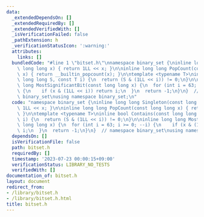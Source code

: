 ```yaml
---
data:
  _extendedDependsOn: []
  _extendedRequiredBy: []
  _extendedVerifiedWith: []
  _isVerificationFailed: false
  _pathExtension: h
  _verificationStatusIcon: ':warning:'
  attributes:
    links: []
  bundledCode: "#line 1 \"bitset.h\"\nnamespace binary_set {\ninline long long Singleton(const\
    \ long long x) { return 1LL << x; }\n\ninline long long PopCount(const long long\
    \ x) { return __builtin_popcount(x); }\n\ntemplate <typename T>\ninline bool Contains(const\
    \ long long S, const T i) {\n  return (S & (1LL << i)) != 0;\n}\n\ninline long\
    \ long MostSignificantBit(const long long x) {\n  for (int i = 63; i >= 0; --i)\
    \ {\n    if (x & (1LL << i)) return i;\n  }\n  return -1;\n}\n}  // namespace\
    \ binary_set\nusing namespace binary_set;\n"
  code: "namespace binary_set {\ninline long long Singleton(const long long x) { return\
    \ 1LL << x; }\n\ninline long long PopCount(const long long x) { return __builtin_popcount(x);\
    \ }\n\ntemplate <typename T>\ninline bool Contains(const long long S, const T\
    \ i) {\n  return (S & (1LL << i)) != 0;\n}\n\ninline long long MostSignificantBit(const\
    \ long long x) {\n  for (int i = 63; i >= 0; --i) {\n    if (x & (1LL << i)) return\
    \ i;\n  }\n  return -1;\n}\n}  // namespace binary_set\nusing namespace binary_set;"
  dependsOn: []
  isVerificationFile: false
  path: bitset.h
  requiredBy: []
  timestamp: '2023-07-23 00:00:15+09:00'
  verificationStatus: LIBRARY_NO_TESTS
  verifiedWith: []
documentation_of: bitset.h
layout: document
redirect_from:
- /library/bitset.h
- /library/bitset.h.html
title: bitset.h
---
```

